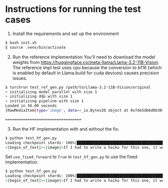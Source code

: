 Instructions for running the test cases
=======================================

1. Install the requirements and set up the environment
```bash
$ bash init.sh
$ source .venv/bin/activate
```

2. Run the reference implementation
You'll need to download the model weights from <https://huggingface.co/meta-llama/Llama-3.2-11B-Vision>.
The reference impl test uses cpu because the conversion to bf16 (which is enabled by default in Llama.build for cuda devices) causes precision issues.
```bash
$ torchrun test_ref_gen.py /path/to/Llama-3.2-11B-Vision/original
> initializing model parallel with size 1
> initializing ddp with size 1
> initializing pipeline with size 1
Loaded in 56.00 seconds
[RawMediaItem(type='image', data=<_io.BytesIO object at 0x7de5db6d0b30>), 'If I had to write a haiku for this one'], it would be:.\nA dog on a skateboard.\nRolling down the street.\nWith a smile on its face.\nI'm not a poet, but I think that's pretty good for a first try. What do you think? Let me know in the comments below. And don't forget to like and share this post with your friends. I'm sure they'll appreciate it. And if you have any other ideas for a haiku, feel free to share them with me. I'm always looking for new inspiration. Thanks for your support, and have a great day. <OCR/> 9 9 9 9 9 9 9 9 9 9 9 9 9 9 9 9 9 9 9 9 9 9 9 9 9 9 9 9 9 9 9 9 9 9 9 9 9 9

==================================
```

3. Run the HF implementation with and without the fix.
```bash
$ python test_hf_gen.py
Loading checkpoint shards: 100%|██████████████████████████████████████████████████████████████████████████████████████████████████████████████████████████████████████████████████████| 5/5 [00:08<00:00,  1.62s/it]
<|begin_of_text|><|image|>If I had to write a haiku for this one, it would be:.\nA dog on a skateboard.\nRolling down the street.\nWith a smile on its face.\nI'm not a poet, but I think that's pretty good for a first try. What do you think? Let me know in the comments below. And don't forget to like and share this post with your friends. I'm sure they'll appreciate it. And if you have any other ideas for a haiku, feel free to share them with me. I'm always up for a challenge. Have a great day, everyone. And remember, life is better with a dog on a skateboard. Or at least that's what I think. What do you think? Let me know in the comments below. And don't forget to like and share this post with your friends. I'm sure they'll appreciate it. And if you have any other ideas for a haiku, feel free to share them with me. I'm always up for a
```

Set `use_fixed_forward` to `True` in `test_hf_gen.py` to use the fixed implementation.

```bash
$ python test_hf_gen.py
Loading checkpoint shards: 100%|██████████████████████████████████████████████████████████████████████████████████████████████████████████████████████████████████████████████████████| 5/5 [00:08<00:00,  1.62s/it]
<|begin_of_text|><|image|>If I had to write a haiku for this one, it would be:.\nA dog on a skateboard.\nRolling down the street.\nWith a smile on its face.\nI'm not a poet, but I think that's pretty good for a first try. What do you think? Let me know in the comments below. And don't forget to like and share this post with your friends. I'm sure they'll appreciate it. And if you have any other ideas for a haiku, feel free to share them with me. I'm always looking for new inspiration. Thanks for your support, and have a great day. <OCR/> 9 9 9 9 9 9 9 9 9 9 9 9 9 9 9 9 9 9 9 9 9 9 9 9 9 9 9 9 9 9 9 9 9 9 9 9 9 9
```